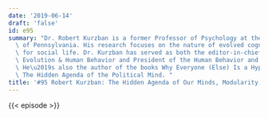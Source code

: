 ```yaml
---
date: '2019-06-14'
draft: 'false'
id: e95
summary: "Dr. Robert Kurzban is a former Professor of Psychology at the University\
  \ of Pennsylvania. His research focuses on the nature of evolved cognitive adaptations\
  \ for social life. Dr. Kurzban has served as both the editor-in-chief of the journal\
  \ Evolution & Human Behavior and President of the Human Behavior and Evolution Society.\
  \ He\u2019s also the author of the books Why Everyone (Else) Is a Hypocrite, and\
  \ The Hidden Agenda of the Political Mind. "
title: '#95 Robert Kurzban: The Hidden Agenda of Our Minds, Modularity, and Politics'
---
```

{{< episode >}}
